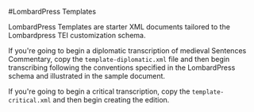 #LombardPress Templates

LombardPress Templates are starter XML documents tailored to the Lombardpress TEI customization schema. 

If you're going to begin a diplomatic transcription of medieval Sentences Commentary, copy the `template-diplomatic.xml` file and then begin transcribing following the conventions specified in the LombardPress schema and illustrated in the sample document. 

If you're going to begin a critical transcription, copy the `template-critical.xml` and then begin creating the edition.
